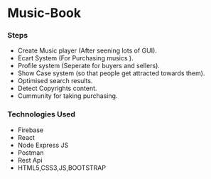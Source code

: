 # Music-Book

### Steps
- Create Music player (After seening lots of GUI).
- Ecart System (For Purchasing musics ).
- Profile system (Seperate for buyers and sellers).
- Show Case system (so that people get attracted towards them).
- Optimised search results.
- Detect Copyrights content.
- Cummunity for taking purchasing.

### Technologies Used
- Firebase 
- React 
- Node Express JS
- Postman
- Rest Api
- HTML5,CSS3,JS,BOOTSTRAP

